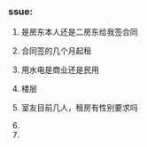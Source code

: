 ### ssue:

1. 是房东本人还是二房东给我签合同

2. 合同签的几个月起租

3. 用水电是商业还是民用

4. 楼层

5. 室友目前几人，租房有性别要求吗

6. 

7. 

   

